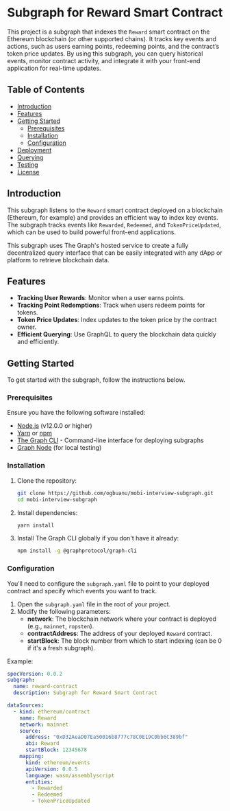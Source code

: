 # Subgraph for Reward Smart Contract

This project is a subgraph that indexes the `Reward` smart contract on the Ethereum blockchain (or other supported chains). It tracks key events and actions, such as users earning points, redeeming points, and the contract’s token price updates. By using this subgraph, you can query historical events, monitor contract activity, and integrate it with your front-end application for real-time updates.

## Table of Contents

- [Introduction](#introduction)
- [Features](#features)
- [Getting Started](#getting-started)
  - [Prerequisites](#prerequisites)
  - [Installation](#installation)
  - [Configuration](#configuration)
- [Deployment](#deployment)
- [Querying](#querying)
- [Testing](#testing)
- [License](#license)

## Introduction

This subgraph listens to the `Reward` smart contract deployed on a blockchain (Ethereum, for example) and provides an efficient way to index key events. The subgraph tracks events like `Rewarded`, `Redeemed`, and `TokenPriceUpdated`, which can be used to build powerful front-end applications.

This subgraph uses The Graph's hosted service to create a fully decentralized query interface that can be easily integrated with any dApp or platform to retrieve blockchain data.

## Features

- **Tracking User Rewards**: Monitor when a user earns points.
- **Tracking Point Redemptions**: Track when users redeem points for tokens.
- **Token Price Updates**: Index updates to the token price by the contract owner.
- **Efficient Querying**: Use GraphQL to query the blockchain data quickly and efficiently.

## Getting Started

To get started with the subgraph, follow the instructions below.

### Prerequisites

Ensure you have the following software installed:

- [Node.js](https://nodejs.org/) (v12.0.0 or higher)
- [Yarn](https://yarnpkg.com/) or [npm](https://npmjs.com)
- [The Graph CLI](https://thegraph.com/docs/introduction) - Command-line interface for deploying subgraphs
- [Graph Node](https://thegraph.com/docs/graph-node) (for local testing)

### Installation

1. Clone the repository:

   ```bash
   git clone https://github.com/ogbuanu/mobi-interview-subgraph.git
   cd mobi-interview-subgraph
   ```

2. Install dependencies:

   ```bash
   yarn install
   ```

3. Install The Graph CLI globally if you don't have it already:

   ```bash
   npm install -g @graphprotocol/graph-cli
   ```

### Configuration

You’ll need to configure the `subgraph.yaml` file to point to your deployed contract and specify which events you want to track.

1. Open the `subgraph.yaml` file in the root of your project.
2. Modify the following parameters:
   - **network**: The blockchain network where your contract is deployed (e.g., `mainnet`, `ropsten`).
   - **contractAddress**: The address of your deployed `Reward` contract.
   - **startBlock**: The block number from which to start indexing (can be 0 if it's a fresh subgraph).

Example:

```yaml
specVersion: 0.0.2
subgraph:
  name: reward-contract
  description: Subgraph for Reward Smart Contract

dataSources:
  - kind: ethereum/contract
    name: Reward
    network: mainnet
    source:
      address: "0xD32AeaD07Ea50016b8777c78C0E19C0bb6C389bf"
      abi: Reward
      startBlock: 12345678
    mapping:
      kind: ethereum/events
      apiVersion: 0.0.5
      language: wasm/assemblyscript
      entities:
        - Rewarded
        - Redeemed
        - TokenPriceUpdated
```
